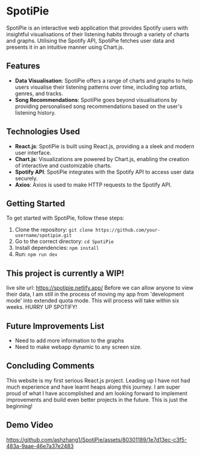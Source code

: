 # SpotiPie

SpotiPie is an interactive web application that provides Spotify users with insightful visualisations of their listening habits through a variety of charts and graphs. Utilising the Spotify API, SpotiPie fetches user data and presents it in an intuitive manner using Chart.js.

## Features

- **Data Visualisation**: SpotiPie offers a range of charts and graphs to help users visualise their listening patterns over time, including top artists, genres, and tracks.
- **Song Recommendations**: SpotiPie goes beyond visualisations by providing personalised song recommendations based on the user's listening history.

## Technologies Used

- **React.js**: SpotiPie is built using React.js, providing a a sleek and modern user interface.
- **Chart.js**: Visualizations are powered by Chart.js, enabling the creation of interactive and customizable charts.
- **Spotify API**: SpotiPie integrates with the Spotify API to access user data securely.
- **Axios**: Axios is used to make HTTP requests to the Spotify API.

## Getting Started

To get started with SpotiPie, follow these steps:

1. Clone the repository: `git clone https://github.com/your-username/spotipie.git`
2. Go to the correct directory: `cd SpotiPie`
3. Install dependencies: `npm install`
4. Run: `npm run dev`

## This project is currently a WIP!
live site url: https://spotipie.netlify.app/
Before we can allow anyone to view their data, I am still in the process of moving my app from 'development mode' into extended quota mode.
This will process will take within six weeks. HURRY UP SPOTIFY!

## Future Improvements List
- Need to add more information to the graphs
- Need to make webapp dynamic to any screen size.

## Concluding Comments
This website is my first serious React.js project. Leading up I have not had much experience and have learnt heaps along this journey.
I am super proud of what I have accomplished and am looking forward to implement improvements and build even better projects in the future.
This is just the beginning!

## Demo Video


https://github.com/ashzhang1/SpotiPie/assets/80301189/1e7d13ec-c3f5-483a-9aae-46e7a37e2483

